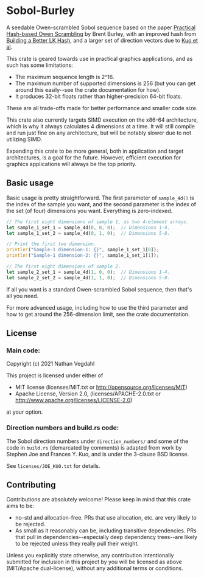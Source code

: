 # Sobol-Burley

A seedable Owen-scrambled Sobol sequence based on the paper [Practical Hash-based Owen Scrambling](http://www.jcgt.org/published/0009/04/01/) by Brent Burley, with an improved hash from [Building a Better LK Hash](https://psychopath.io/post/2021_01_30_building_a_better_lk_hash), and a larger set of direction vectors due to [Kuo et al](http://web.maths.unsw.edu.au/~fkuo/sobol/).

This crate is geared towards use in practical graphics applications, and as such has some limitations:

* The maximum sequence length is 2^16.
* The maximum number of supported dimensions is 256 (but you can get around this easily--see the crate documentation for how).
* It produces 32-bit floats rather than higher-precision 64-bit floats.

These are all trade-offs made for better performance and smaller code size.

This crate also currently targets SIMD execution on the x86-64 architecture, which is why it always calculates 4 dimensions at a time.  It will still compile and run just fine on any architecture, but will be notably slower due to not utilizing SIMD.

Expanding this crate to be more general, both in application and target architectures, is a goal for the future.  However, efficient execution for graphics applications will always be the top priority.


## Basic usage

Basic usage is pretty straightforward.  The first parameter of `sample_4d()` is the index of the sample you want, and the second parameter is the index of the set (of four) dimensions you want.  Everything is zero-indexed.

```rust
// The first eight dimensions of sample 1, as two 4-element arrays.
let sample_1_set_1 = sample_4d(0, 0, 0);  // Dimensions 1-4.
let sample_1_set_2 = sample_4d(0, 1, 0);  // Dimensions 5-8.

// Print the first two dimension.
println!("Sample-1 dimension-1: {}", sample_1_set_1[0]);
println!("Sample-1 dimension-2: {}", sample_1_set_1[1]);

// The first eight dimensions of sample 2.
let sample_2_set_1 = sample_4d(1, 0, 0);  // Dimensions 1-4.
let sample_2_set_2 = sample_4d(1, 1, 0);  // Dimensions 5-8.
```

If all you want is a standard Owen-scrambled Sobol sequence, then that's all you need.

For more advanced usage, including how to use the third parameter and how to get around the 256-dimension limit, see the crate documentation.


## License

### Main code:

Copyright (c) 2021 Nathan Vegdahl

This project is licensed under either of

* MIT license (licenses/MIT.txt or http://opensource.org/licenses/MIT)
* Apache License, Version 2.0, (licenses/APACHE-2.0.txt or http://www.apache.org/licenses/LICENSE-2.0)

at your option.

### Direction numbers and build.rs code:

The Sobol direction numbers under `direction_numbers/` and some of the code in `build.rs` (demarcated by comments) is adapted from work by Stephen Joe and Frances Y. Kuo, and is under the 3-clause BSD license.

See `licenses/JOE_KUO.txt` for details.


## Contributing

Contributions are absolutely welcome!  Please keep in mind that this crate aims to be:

* no-std and allocation-free.  PRs that use allocation, etc. are very likely to be rejected.
* As small as it reasonably can be, including transitive dependencies.  PRs that pull in dependencies--especially deep dependency trees--are likely to be rejected unless they really pull their weight.

Unless you explicitly state otherwise, any contribution intentionally submitted for inclusion in this project by you will be licensed as above (MIT/Apache dual-license), without any additional terms or conditions.

